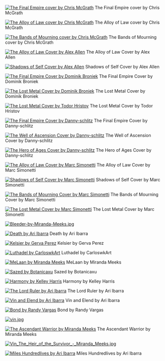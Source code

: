 [![The Final Empire cover by Chris McGrath](00_cover_00_mistborn_01_by_chris_mcgrath.jpg "The Final Empire cover by Chris McGrath")](https://raw.githubusercontent.com/buckmanc/Wallpapers/main/mobile/mistborn/00_cover_00_mistborn_01_by_chris_mcgrath.jpg)
The Final Empire cover by Chris McGrath

[![The Alloy of Law cover by Chris McGrath](00_cover_00_mistborn_04_by_chris_mcgrath.jpg "The Alloy of Law cover by Chris McGrath")](https://raw.githubusercontent.com/buckmanc/Wallpapers/main/mobile/mistborn/00_cover_00_mistborn_04_by_chris_mcgrath.jpg)
The Alloy of Law cover by Chris McGrath

[![The Bands of Mourning cover by Chris McGrath](00_cover_00_mistborn_06_by_chris_mcgrath.jpg "The Bands of Mourning cover by Chris McGrath")](https://raw.githubusercontent.com/buckmanc/Wallpapers/main/mobile/mistborn/00_cover_00_mistborn_06_by_chris_mcgrath.jpg)
The Bands of Mourning cover by Chris McGrath

[![The Alloy of Law Cover by Alex Allen](00_cover_aa_mistborn_04_by_alex_allen.jpg "The Alloy of Law Cover by Alex Allen")](https://raw.githubusercontent.com/buckmanc/Wallpapers/main/mobile/mistborn/00_cover_aa_mistborn_04_by_alex_allen.jpg)
The Alloy of Law Cover by Alex Allen

[![Shadows of Self Cover by Alex Allen](00_cover_aa_mistborn_05_by_alex_allen.jpg "Shadows of Self Cover by Alex Allen")](https://raw.githubusercontent.com/buckmanc/Wallpapers/main/mobile/mistborn/00_cover_aa_mistborn_05_by_alex_allen.jpg)
Shadows of Self Cover by Alex Allen

[![The Final Empire Cover by Dominik Broniek](00_cover_db_mistborn_01_by_dominik_broniek.jpg "The Final Empire Cover by Dominik Broniek")](https://raw.githubusercontent.com/buckmanc/Wallpapers/main/mobile/mistborn/00_cover_db_mistborn_01_by_dominik_broniek.jpg)
The Final Empire Cover by Dominik Broniek

[![The Lost Metal Cover by Dominik Broniek](00_cover_db_mistborn_07_by_dominik_broniek.jpg "The Lost Metal Cover by Dominik Broniek")](https://raw.githubusercontent.com/buckmanc/Wallpapers/main/mobile/mistborn/00_cover_db_mistborn_07_by_dominik_broniek.jpg)
The Lost Metal Cover by Dominik Broniek

[![The Lost Metal Cover by Todor Hristov](00_cover_db_mistborn_07_by_todor_hristov.png "The Lost Metal Cover by Todor Hristov")](https://raw.githubusercontent.com/buckmanc/Wallpapers/main/mobile/mistborn/00_cover_db_mistborn_07_by_todor_hristov.png)
The Lost Metal Cover by Todor Hristov

[![The Final Empire Cover by Danny-schlitz](00_cover_ds_mistborn_01_by_danny-schlitz.png "The Final Empire Cover by Danny-schlitz")](https://raw.githubusercontent.com/buckmanc/Wallpapers/main/mobile/mistborn/00_cover_ds_mistborn_01_by_danny-schlitz.png)
The Final Empire Cover by Danny-schlitz

[![The Well of Ascension Cover by Danny-schlitz](00_cover_ds_mistborn_02_by_danny-schlitz.jpg "The Well of Ascension Cover by Danny-schlitz")](https://raw.githubusercontent.com/buckmanc/Wallpapers/main/mobile/mistborn/00_cover_ds_mistborn_02_by_danny-schlitz.jpg)
The Well of Ascension Cover by Danny-schlitz

[![The Hero of Ages Cover by Danny-schlitz](00_cover_ds_mistborn_03_by_danny-schlitz.jpg "The Hero of Ages Cover by Danny-schlitz")](https://raw.githubusercontent.com/buckmanc/Wallpapers/main/mobile/mistborn/00_cover_ds_mistborn_03_by_danny-schlitz.jpg)
The Hero of Ages Cover by Danny-schlitz

[![The Alloy of Law Cover by Marc Simonetti](00_cover_ms_mistborn_04_by_marc_simonetti.jpg "The Alloy of Law Cover by Marc Simonetti")](https://raw.githubusercontent.com/buckmanc/Wallpapers/main/mobile/mistborn/00_cover_ms_mistborn_04_by_marc_simonetti.jpg)
The Alloy of Law Cover by Marc Simonetti

[![Shadows of Self Cover by Marc Simonetti](00_cover_ms_mistborn_05_by_marc_simonetti.jpg "Shadows of Self Cover by Marc Simonetti")](https://raw.githubusercontent.com/buckmanc/Wallpapers/main/mobile/mistborn/00_cover_ms_mistborn_05_by_marc_simonetti.jpg)
Shadows of Self Cover by Marc Simonetti

[![The Bands of Mourning Cover by Marc Simonetti](00_cover_ms_mistborn_06_by_marc_simonetti.jpg "The Bands of Mourning Cover by Marc Simonetti")](https://raw.githubusercontent.com/buckmanc/Wallpapers/main/mobile/mistborn/00_cover_ms_mistborn_06_by_marc_simonetti.jpg)
The Bands of Mourning Cover by Marc Simonetti

[![The Lost Metal Cover by Marc Simonetti](00_cover_ms_mistborn_07_by_marc_simonetti.jpg "The Lost Metal Cover by Marc Simonetti")](https://raw.githubusercontent.com/buckmanc/Wallpapers/main/mobile/mistborn/00_cover_ms_mistborn_07_by_marc_simonetti.jpg)
The Lost Metal Cover by Marc Simonetti

[![Bleeder-by-Miranda-Meeks.jpg](Bleeder-by-Miranda-Meeks.jpg "Bleeder-by-Miranda-Meeks.jpg")](https://raw.githubusercontent.com/buckmanc/Wallpapers/main/mobile/mistborn/Bleeder-by-Miranda-Meeks.jpg)

[![Death by Ari Ibarra](death_by_ari_ibarra.webp "Death by Ari Ibarra")](https://raw.githubusercontent.com/buckmanc/Wallpapers/main/mobile/mistborn/death_by_ari_ibarra.webp)
Death by Ari Ibarra

[![Kelsier by Gerva Perez](Kelsier_by_Gerva_Perez.jpg "Kelsier by Gerva Perez")](https://raw.githubusercontent.com/buckmanc/Wallpapers/main/mobile/mistborn/Kelsier_by_Gerva_Perez.jpg)
Kelsier by Gerva Perez

[![Luthadel by CarloswkArt](Luthadel_by_CarloswkArt.jpg "Luthadel by CarloswkArt")](https://raw.githubusercontent.com/buckmanc/Wallpapers/main/mobile/mistborn/Luthadel_by_CarloswkArt.jpg)
Luthadel by CarloswkArt

[![MeLaan by Miranda Meeks](MeLaan_by_Miranda_Meeks.jpg "MeLaan by Miranda Meeks")](https://raw.githubusercontent.com/buckmanc/Wallpapers/main/mobile/mistborn/MeLaan_by_Miranda_Meeks.jpg)
MeLaan by Miranda Meeks

[![Sazed by Botanicaxu](sazed_by_botanicaxu.jpg "Sazed by Botanicaxu")](https://raw.githubusercontent.com/buckmanc/Wallpapers/main/mobile/mistborn/sazed_by_botanicaxu.jpg)
Sazed by Botanicaxu

[![Harmony by Kelley Harris](Sazed_Harmony_by_Kelley_Harris.jpg "Harmony by Kelley Harris")](https://raw.githubusercontent.com/buckmanc/Wallpapers/main/mobile/mistborn/Sazed_Harmony_by_Kelley_Harris.jpg)
Harmony by Kelley Harris

[![The Lord Ruler by Ari Ibarra](The_Lord_Ruler_by_Ari_Ibarra.jpg "The Lord Ruler by Ari Ibarra")](https://raw.githubusercontent.com/buckmanc/Wallpapers/main/mobile/mistborn/The_Lord_Ruler_by_Ari_Ibarra.jpg)
The Lord Ruler by Ari Ibarra

[![Vin and Elend by Ari Ibarra](vin_and_elend_by_ari_ibarra.jpg "Vin and Elend by Ari Ibarra")](https://raw.githubusercontent.com/buckmanc/Wallpapers/main/mobile/mistborn/vin_and_elend_by_ari_ibarra.jpg)
Vin and Elend by Ari Ibarra

[![Bond by Randy Vargas](Vin_Bond_by_Randy_Vargas.jpg "Bond by Randy Vargas")](https://raw.githubusercontent.com/buckmanc/Wallpapers/main/mobile/mistborn/Vin_Bond_by_Randy_Vargas.jpg)
Bond by Randy Vargas

[![vin.jpg](vin.jpg "vin.jpg")](https://raw.githubusercontent.com/buckmanc/Wallpapers/main/mobile/mistborn/vin.jpg)

[![The Ascendant Warrior by Miranda Meeks](Vin_The_Ascendant_Warrior_by_Miranda_Meeks.jpg "The Ascendant Warrior by Miranda Meeks")](https://raw.githubusercontent.com/buckmanc/Wallpapers/main/mobile/mistborn/Vin_The_Ascendant_Warrior_by_Miranda_Meeks.jpg)
The Ascendant Warrior by Miranda Meeks

[![Vin_The_Heir_of_the_Survivor_-_Miranda_Meeks.jpg](Vin_The_Heir_of_the_Survivor_-_Miranda_Meeks.jpg "Vin_The_Heir_of_the_Survivor_-_Miranda_Meeks.jpg")](https://raw.githubusercontent.com/buckmanc/Wallpapers/main/mobile/mistborn/Vin_The_Heir_of_the_Survivor_-_Miranda_Meeks.jpg)

[![Miles Hundredlives by Ari Ibarra](wax_miles_hundredlives_by_ari_ibarra.jpg "Miles Hundredlives by Ari Ibarra")](https://raw.githubusercontent.com/buckmanc/Wallpapers/main/mobile/mistborn/wax_miles_hundredlives_by_ari_ibarra.jpg)
Miles Hundredlives by Ari Ibarra


